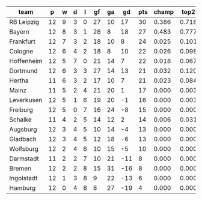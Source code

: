 |    team    | p  | w | d | l | gf | ga | gd  | pts | champ | top2  | top3  | top4  |  5-7  | bot4  | bot3  | bot2  |
|------------|----|---|---|---|----|----|-----|-----|-------|-------|-------|-------|-------|-------|-------|-------|
| RB Leipzig | 12 | 9 | 3 | 0 | 27 | 10 |  17 |  30 | 0.386 | 0.718 | 0.853 | 0.923 | 0.069 | 0.000 | 0.000 | 0.000|
| Bayern     | 12 | 8 | 3 | 1 | 26 |  8 |  18 |  27 | 0.483 | 0.777 | 0.890 | 0.947 | 0.049 | 0.000 | 0.000 | 0.000|
| Frankfurt  | 12 | 7 | 3 | 2 | 18 | 10 |   8 |  24 | 0.025 | 0.101 | 0.241 | 0.400 | 0.403 | 0.000 | 0.000 | 0.000|
| Cologne    | 12 | 6 | 4 | 2 | 18 |  8 |  10 |  22 | 0.026 | 0.098 | 0.236 | 0.389 | 0.402 | 0.000 | 0.000 | 0.000|
| Hoffenheim | 12 | 5 | 7 | 0 | 21 | 14 |   7 |  22 | 0.018 | 0.067 | 0.176 | 0.306 | 0.422 | 0.001 | 0.000 | 0.000|
| Dortmund   | 12 | 6 | 3 | 3 | 27 | 14 |  13 |  21 | 0.032 | 0.120 | 0.281 | 0.437 | 0.389 | 0.001 | 0.000 | 0.000|
| Hertha     | 11 | 6 | 3 | 2 | 17 | 10 |   7 |  21 | 0.023 | 0.084 | 0.203 | 0.341 | 0.414 | 0.001 | 0.000 | 0.000|
| Mainz      | 11 | 5 | 2 | 4 | 21 | 20 |   1 |  17 | 0.000 | 0.003 | 0.014 | 0.035 | 0.168 | 0.031 | 0.012 | 0.003|
| Leverkusen | 12 | 5 | 1 | 6 | 19 | 20 |  -1 |  16 | 0.000 | 0.003 | 0.015 | 0.040 | 0.184 | 0.023 | 0.008 | 0.002|
| Freiburg   | 12 | 5 | 0 | 7 | 16 | 24 |  -8 |  15 | 0.000 | 0.000 | 0.001 | 0.003 | 0.029 | 0.189 | 0.094 | 0.034|
| Schalke    | 11 | 4 | 2 | 5 | 14 | 12 |   2 |  14 | 0.006 | 0.031 | 0.087 | 0.174 | 0.378 | 0.004 | 0.001 | 0.000|
| Augsburg   | 12 | 3 | 4 | 5 | 10 | 14 |  -4 |  13 | 0.000 | 0.000 | 0.002 | 0.003 | 0.031 | 0.166 | 0.077 | 0.028|
| Gladbach   | 12 | 3 | 4 | 5 | 12 | 18 |  -6 |  13 | 0.000 | 0.000 | 0.001 | 0.004 | 0.048 | 0.120 | 0.053 | 0.019|
| Wolfsburg  | 12 | 2 | 4 | 6 | 10 | 15 |  -5 |  10 | 0.000 | 0.000 | 0.000 | 0.001 | 0.010 | 0.327 | 0.182 | 0.080|
| Darmstadt  | 11 | 2 | 2 | 7 | 10 | 21 | -11 |   8 | 0.000 | 0.000 | 0.000 | 0.000 | 0.002 | 0.599 | 0.408 | 0.229|
| Bremen     | 12 | 2 | 2 | 8 | 15 | 31 | -16 |   8 | 0.000 | 0.000 | 0.000 | 0.000 | 0.001 | 0.818 | 0.674 | 0.461|
| Ingolstadt | 12 | 1 | 3 | 8 |  9 | 22 | -13 |   6 | 0.000 | 0.000 | 0.000 | 0.000 | 0.001 | 0.791 | 0.637 | 0.420|
| Hamburg    | 12 | 0 | 4 | 8 |  8 | 27 | -19 |   4 | 0.000 | 0.000 | 0.000 | 0.000 | 0.000 | 0.930 | 0.855 | 0.723|
